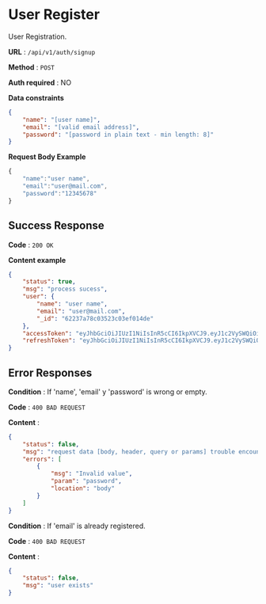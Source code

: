 # User Register

User Registration.

**URL** : `/api/v1/auth/signup`

**Method** : `POST`

**Auth required** : NO

**Data constraints**

```json
{
    "name": "[user name]",
    "email": "[valid email address]",
    "password": "[password in plain text - min length: 8]"
}
```
**Request Body Example**
```javascript
{
    "name":"user name",
    "email":"user@mail.com",
    "password":"12345678"
}
```

## Success Response

**Code** : `200 OK`

**Content example**

```json
{
    "status": true,
    "msg": "process sucess",
    "user": {
        "name": "user name",
        "email": "user@mail.com",
        "_id": "62237a78c03523c03ef014de"
    },
    "accessToken": "eyJhbGciOiJIUzI1NiIsInR5cCI6IkpXVCJ9.eyJ1c2VySWQiOiI2MjIzN2E3OGMwMzUyM2MwM2VmMDE0ZGUiLCJpYXQiOjE2NDY0OTIyODAsImV4cCI6MTY0NjQ5MjM0MH0.-_ZJG7kx_NCiRUTba0h0GodBX57ehuSs_rN17fDfufI",
    "refreshToken": "eyJhbGciOiJIUzI1NiIsInR5cCI6IkpXVCJ9.eyJ1c2VySWQiOiI2MjIzN2E3OGMwMzUyM2MwM2VmMDE0ZGUiLCJpYXQiOjE2NDY0OTIyODAsImV4cCI6MTY0NjQ5NTg4MH0.JvCESJUotnXsSu2AoTEtXTxX2qpi2gbGvghdFM-wuoU"
}
```

## Error Responses

**Condition** : If 'name', 'email' y 'password' is wrong or empty.

**Code** : `400 BAD REQUEST`

**Content** :

```json
{
    "status": false,
    "msg": "request data [body, header, query or params] trouble encountered",
    "errors": [
        {
            "msg": "Invalid value",
            "param": "password",
            "location": "body"
        }
    ]
}
```

**Condition** : If 'email' is already registered.

**Code** : `400 BAD REQUEST`

**Content** :

```json
{
    "status": false,
    "msg": "user exists"
}
```